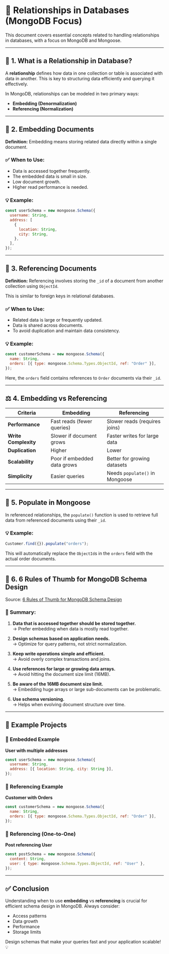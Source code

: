 # 📘 Relationships in Databases (MongoDB Focus)

This document covers essential concepts related to handling relationships in databases, with a focus on MongoDB and Mongoose.

---

## 📌 1. What is a Relationship in Database?

A **relationship** defines how data in one collection or table is associated with data in another. This is key to structuring data efficiently and querying it effectively.

In MongoDB, relationships can be modeled in two primary ways:

- **Embedding (Denormalization)**
- **Referencing (Normalization)**

---

## 🫙 2. Embedding Documents

**Definition:** Embedding means storing related data directly within a single document.

### ✅ When to Use:

- Data is accessed together frequently.
- The embedded data is small in size.
- Low document growth.
- Higher read performance is needed.

### 💡 Example:

```js
const userSchema = new mongoose.Schema({
  username: String,
  address: [
    {
      location: String,
      city: String,
    },
  ],
});
```

---

## 🔗 3. Referencing Documents

**Definition:** Referencing involves storing the `_id` of a document from another collection using `ObjectId`.

This is similar to foreign keys in relational databases.

### ✅ When to Use:

- Related data is large or frequently updated.
- Data is shared across documents.
- To avoid duplication and maintain data consistency.

### 💡 Example:

```js
const customerSchema = new mongoose.Schema({
  name: String,
  orders: [{ type: mongoose.Schema.Types.ObjectId, ref: "Order" }],
});
```

Here, the `orders` field contains references to `Order` documents via their `_id`.

---

## ⚖️ 4. Embedding vs Referencing

| Criteria             | Embedding                   | Referencing                    |
| -------------------- | --------------------------- | ------------------------------ |
| **Performance**      | Fast reads (fewer queries)  | Slower reads (requires joins)  |
| **Write Complexity** | Slower if document grows    | Faster writes for large data   |
| **Duplication**      | Higher                      | Lower                          |
| **Scalability**      | Poor if embedded data grows | Better for growing datasets    |
| **Simplicity**       | Easier queries              | Needs `populate()` in Mongoose |

---

## 🧠 5. Populate in Mongoose

In referenced relationships, the `populate()` function is used to retrieve full data from referenced documents using their `_id`.

### 💡 Example:

```js
Customer.find({}).populate("orders");
```

This will automatically replace the `ObjectId`s in the `orders` field with the actual order documents.

---

## 📏 6. 6 Rules of Thumb for MongoDB Schema Design

Source: [6 Rules of Thumb for MongoDB Schema Design](https://www.mongodb.com/blog/post/6-rules-of-thumb-for-mongodb-schema-design)

### 📜 Summary:

1. **Data that is accessed together should be stored together.**  
   → Prefer embedding when data is mostly read together.

2. **Design schemas based on application needs.**  
   → Optimize for query patterns, not strict normalization.

3. **Keep write operations simple and efficient.**  
   → Avoid overly complex transactions and joins.

4. **Use references for large or growing data arrays.**  
   → Avoid hitting the document size limit (16MB).

5. **Be aware of the 16MB document size limit.**  
   → Embedding huge arrays or large sub-documents can be problematic.

6. **Use schema versioning.**  
   → Helps when evolving document structure over time.

---

## 🧪 Example Projects

### 📁 Embedded Example

**User with multiple addresses**

```js
const userSchema = new mongoose.Schema({
  username: String,
  address: [{ location: String, city: String }],
});
```

### 📁 Referencing Example

**Customer with Orders**

```js
const customerSchema = new mongoose.Schema({
  name: String,
  orders: [{ type: mongoose.Schema.Types.ObjectId, ref: "Order" }],
});
```

### 📁 Referencing (One-to-One)

**Post referencing User**

```js
const postSchema = new mongoose.Schema({
  content: String,
  user: { type: mongoose.Schema.Types.ObjectId, ref: "User" },
});
```

---

## ✅ Conclusion

Understanding when to use **embedding** vs **referencing** is crucial for efficient schema design in MongoDB. Always consider:

- Access patterns
- Data growth
- Performance
- Storage limits

Design schemas that make your queries fast and your application scalable! 💡
